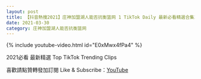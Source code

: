 ```yaml
---
layout: post
title: 【抖音熱搜2021】庄神加盟湖人能否抗衡篮网 1 TikTok Daily 最新必看精選合集2021 03 30
date: 2021-03-30
category: 庄神加盟湖人能否抗衡篮网
---
```


{% include youtube-video.html id="E0xMwx4fPa4" %}

2021必看 最新精選 Top TikTok Trending Clips

喜歡請點贊轉發加訂閱 Like & Subscribe：[YouTube](https://www.youtube.com/channel/UCAoR7VcanIPd04uEq_GIylA/videos)

